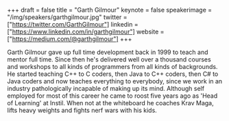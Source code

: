 +++
draft = false
title = "Garth Gilmour"
keynote = false
speakerimage = "/img/speakers/garthgilmour.jpg"
twitter = ["https://twitter.com/GarthGilmour"]
linkedin = ["https://www.linkedin.com/in/garthgilmour"]
website = ["https://medium.com/@garthgilmour"]
+++

Garth Gilmour gave up full time development back in 1999 to teach and mentor full time. Since then he's delivered well over a thousand courses and workshops to all kinds of programmers from all kinds of backgrounds. He started teaching C++ to C coders, then Java to C++ coders, then C# to Java coders and now teaches everything to everybody, since we work in an industry pathologically incapable of making up its mind. Although self employed for most of this career he came to roost five years ago as 'Head of Learning' at Instil. When not at the whiteboard he coaches Krav Maga, lifts heavy weights and fights nerf wars with his kids.